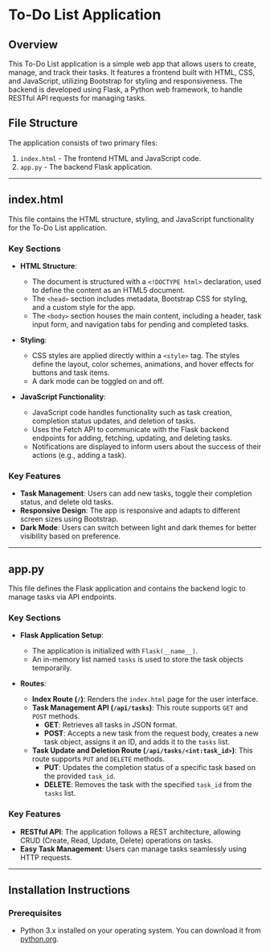 # To-Do List Application

## Overview
This To-Do List application is a simple web app that allows users to create, manage, and track their tasks. It features a frontend built with HTML, CSS, and JavaScript, utilizing Bootstrap for styling and responsiveness. The backend is developed using Flask, a Python web framework, to handle RESTful API requests for managing tasks.

## File Structure
The application consists of two primary files:
1. `index.html` - The frontend HTML and JavaScript code.
2. `app.py` - The backend Flask application.

---

## index.html

This file contains the HTML structure, styling, and JavaScript functionality for the To-Do List application.

### Key Sections

- **HTML Structure**: 
  - The document is structured with a `<!DOCTYPE html>` declaration, used to define the content as an HTML5 document.
  - The `<head>` section includes metadata, Bootstrap CSS for styling, and a custom style for the app.
  - The `<body>` section houses the main content, including a header, task input form, and navigation tabs for pending and completed tasks.

- **Styling**:
  - CSS styles are applied directly within a `<style>` tag. The styles define the layout, color schemes, animations, and hover effects for buttons and task items.
  - A dark mode can be toggled on and off.

- **JavaScript Functionality**:
  - JavaScript code handles functionality such as task creation, completion status updates, and deletion of tasks.
  - Uses the Fetch API to communicate with the Flask backend endpoints for adding, fetching, updating, and deleting tasks.
  - Notifications are displayed to inform users about the success of their actions (e.g., adding a task).

### Key Features

- **Task Management**: Users can add new tasks, toggle their completion status, and delete old tasks.
- **Responsive Design**: The app is responsive and adapts to different screen sizes using Bootstrap.
- **Dark Mode**: Users can switch between light and dark themes for better visibility based on preference.

---

## app.py

This file defines the Flask application and contains the backend logic to manage tasks via API endpoints.

### Key Sections

- **Flask Application Setup**: 
  - The application is initialized with `Flask(__name__)`.
  - An in-memory list named `tasks` is used to store the task objects temporarily.

- **Routes**:
  - **Index Route (`/`)**: Renders the `index.html` page for the user interface. 
  - **Task Management API (`/api/tasks`)**: This route supports `GET` and `POST` methods.
    - **GET**: Retrieves all tasks in JSON format.
    - **POST**: Accepts a new task from the request body, creates a new task object, assigns it an ID, and adds it to the `tasks` list.
  - **Task Update and Deletion Route (`/api/tasks/<int:task_id>`)**: This route supports `PUT` and `DELETE` methods.
    - **PUT**: Updates the completion status of a specific task based on the provided `task_id`.
    - **DELETE**: Removes the task with the specified `task_id` from the `tasks` list.

### Key Features

- **RESTful API**: The application follows a REST architecture, allowing CRUD (Create, Read, Update, Delete) operations on tasks.
- **Easy Task Management**: Users can manage tasks seamlessly using HTTP requests.

---

## Installation Instructions

### Prerequisites
- Python 3.x installed on your operating system. You can download it from [python.org](https://www.python.org/downloads/).
